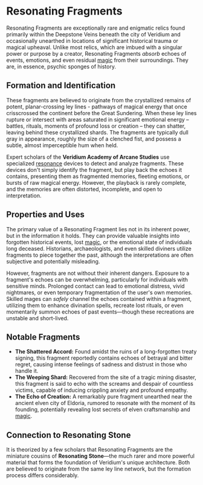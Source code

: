 # Resonating Fragments

Resonating Fragments are exceptionally rare and enigmatic relics found primarily within the Deepstone Veins beneath the city of Veridium and occasionally unearthed in locations of significant historical trauma or magical upheaval. Unlike most relics, which are imbued with a singular power or purpose by a creator, Resonating Fragments *absorb* echoes of events, emotions, and even residual [magic](/structure/mechanic/magic.md) from their surroundings. They are, in essence, psychic sponges of history.

## Formation and Identification

These fragments are believed to originate from the crystallized remains of potent, planar-crossing ley lines - pathways of magical energy that once crisscrossed the continent before the Great Sundering. When these ley lines rupture or intersect with areas saturated in significant emotional energy – battles, rituals, moments of profound loss or creation – they can shatter, leaving behind these crystallized shards. The fragments are typically dull gray in appearance, roughly the size of a clenched fist, and possess a subtle, almost imperceptible hum when held.

Expert scholars of the **Veridium Academy of Arcane Studies** use specialized [resonance](/generated/resonance/resonance.md) devices to detect and analyze fragments. These devices don't simply identify the fragment, but play back the echoes it contains, presenting them as fragmented memories, fleeting emotions, or bursts of raw magical energy. However, the playback is rarely complete, and the memories are often distorted, incomplete, and open to interpretation.

## Properties and Uses

The primary value of a Resonating Fragment lies not in its inherent power, but in the information it holds. They can provide valuable insights into forgotten historical events, lost [magic](/structure/mechanic/magic.md), or the emotional state of individuals long deceased. Historians, archaeologists, and even skilled diviners utilize fragments to piece together the past, although the interpretations are often subjective and potentially misleading.

However, fragments are not without their inherent dangers. Exposure to a fragment's echoes can be overwhelming, particularly for individuals with sensitive minds. Prolonged contact can lead to emotional distress, vivid nightmares, or even temporary fragmentation of the user's own memories. Skilled mages can *safely* channel the echoes contained within a fragment, utilizing them to enhance divination spells, recreate lost rituals, or even momentarily summon echoes of past events—though these recreations are unstable and short-lived.

## Notable Fragments

*   **The Shattered Accord:** Found amidst the ruins of a long-forgotten treaty signing, this fragment reportedly contains echoes of betrayal and bitter regret, causing intense feelings of sadness and distrust in those who handle it.
*   **The Weeping Shard:** Recovered from the site of a tragic mining disaster, this fragment is said to echo with the screams and despair of countless victims, capable of inducing crippling anxiety and profound empathy.
*   **The Echo of Creation:** A remarkably pure fragment unearthed near the ancient elven city of Eldoria, rumored to resonate with the moment of its founding, potentially revealing lost secrets of elven craftsmanship and [magic](/structure/mechanic/magic.md).

## Connection to Resonating Stone

It is theorized by a few scholars that Resonating Fragments are the miniature cousins of **Resonating Stone**—the much rarer and more powerful material that forms the foundation of Veridium's unique architecture. Both are believed to originate from the same ley line network, but the formation process differs considerably.
